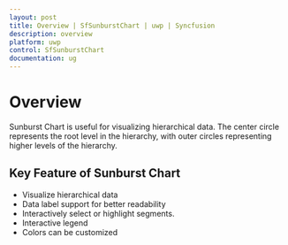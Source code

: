 ```yaml
---
layout: post
title: Overview | SfSunburstChart | uwp | Syncfusion
description: overview
platform: uwp
control: SfSunburstChart
documentation: ug
---
```


# Overview

Sunburst Chart is useful for visualizing hierarchical data. The center circle represents the root level in the hierarchy, with outer circles representing higher levels of the hierarchy.
 
## Key Feature of Sunburst Chart

* Visualize hierarchical data
* Data label support for better readability
* Interactively select or highlight segments.
* Interactive legend
* Colors can be customized